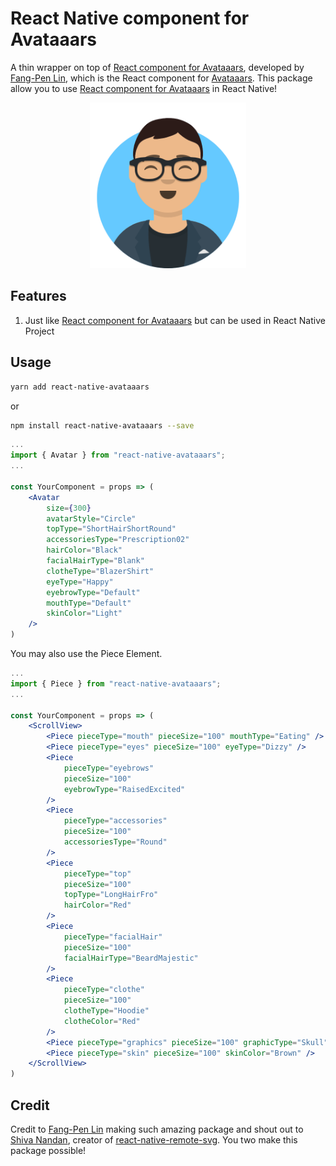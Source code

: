 # React Native component for Avataaars

A thin wrapper on top of [React component for Avataaars](https://github.com/fangpenlin/avataaars), developed by [Fang-Pen Lin](https://twitter.com/fangpenlin), which is the React component for [Avataaars](https://avataaars.com/). This package allow you to use [React component for Avataaars](https://github.com/fangpenlin/avataaars) in React Native!

<p align="center">
    <img src="./avataaars.png" alt="avataars" width="250"/>
</p>

## Features

1. Just like [React component for Avataaars](https://github.com/fangpenlin/avataaars) but can be used in React Native Project

## Usage

```bash
yarn add react-native-avataaars
```

or

```bash
npm install react-native-avataaars --save
```

```jsx
...
import { Avatar } from "react-native-avataaars";
...

const YourComponent = props => (
    <Avatar
        size={300}
        avatarStyle="Circle"
        topType="ShortHairShortRound"
        accessoriesType="Prescription02"
        hairColor="Black"
        facialHairType="Blank"
        clotheType="BlazerShirt"
        eyeType="Happy"
        eyebrowType="Default"
        mouthType="Default"
        skinColor="Light"
    />
)
```

You may also use the Piece Element.

```jsx
...
import { Piece } from "react-native-avataaars";
...

const YourComponent = props => (
    <ScrollView>
        <Piece pieceType="mouth" pieceSize="100" mouthType="Eating" />
        <Piece pieceType="eyes" pieceSize="100" eyeType="Dizzy" />
        <Piece
            pieceType="eyebrows"
            pieceSize="100"
            eyebrowType="RaisedExcited"
        />
        <Piece
            pieceType="accessories"
            pieceSize="100"
            accessoriesType="Round"
        />
        <Piece
            pieceType="top"
            pieceSize="100"
            topType="LongHairFro"
            hairColor="Red"
        />
        <Piece
            pieceType="facialHair"
            pieceSize="100"
            facialHairType="BeardMajestic"
        />
        <Piece
            pieceType="clothe"
            pieceSize="100"
            clotheType="Hoodie"
            clotheColor="Red"
        />
        <Piece pieceType="graphics" pieceSize="100" graphicType="Skull" />
        <Piece pieceType="skin" pieceSize="100" skinColor="Brown" />
    </ScrollView>
)
```

## Credit

Credit to [Fang-Pen Lin](https://twitter.com/fangpenlin) making such amazing package and shout out to [Shiva Nandan](https://github.com/seekshiva), creator of [react-native-remote-svg](https://github.com/seekshiva/react-native-remote-svg). You two make this package possible!
